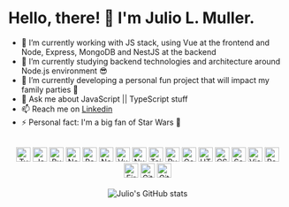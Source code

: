 # Hello, there! 👋 I'm **Julio L. Muller**.

- 🔭 I’m currently working with JS stack, using Vue at the frontend and Node, Express, MongoDB and NestJS at the backend
- 🌱 I’m currently studying backend technologies and architecture around Node.js environment 😎
- 👯 I’m currently developing a personal fun project that will impact my family parties 🥳
- 💬 Ask me about JavaScript || TypeScript stuff
- 📫 Reach me on [Linkedin](https://linkedin.com/in/juliolmuller)
- ⚡ Personal fact: I'm a big fan of Star Wars 💖

<br />

<div align="center">
  <img alt="TypeScript" height="26px" src="https://cdn.jsdelivr.net/gh/devicons/devicon/icons/typescript/typescript-original.svg" />
  <img alt="JavaScript" height="26px" src="https://cdn.jsdelivr.net/gh/devicons/devicon/icons/javascript/javascript-original.svg" />
  <img alt="Bun.js" height="26px" src="https://cdn.jsdelivr.net/gh/devicons/devicon/icons/bun/bun-original.svg" />
  <img alt="Node.js" height="26px" src="https://cdn.jsdelivr.net/gh/devicons/devicon/icons/nodejs/nodejs-original.svg" />
  <img alt="React" height="26px" src="https://cdn.jsdelivr.net/gh/devicons/devicon/icons/react/react-original.svg" />
  <img alt="Next.js" height="26px" src="https://cdn.jsdelivr.net/gh/devicons/devicon/icons/nextjs/nextjs-original.svg" />
  <img alt="Vue" height="26px" src="https://cdn.jsdelivr.net/gh/devicons/devicon/icons/vuejs/vuejs-original.svg" />
  <img alt="Nuxt.js" height="26px" src="https://cdn.jsdelivr.net/gh/devicons/devicon/icons/nuxtjs/nuxtjs-original.svg" />
  <img alt="TailWind CSS" height="26px" src="https://cdn.jsdelivr.net/gh/devicons/devicon/icons/tailwindcss/tailwindcss-original.svg" />
  <img alt="Rust" height="26px" src="https://cdn.jsdelivr.net/gh/devicons/devicon/icons/rust/rust-original.svg" />
  <img alt="Go" height="26px" src="https://cdn.jsdelivr.net/gh/devicons/devicon/icons/go/go-original.svg" />
  <img alt="HTML5" height="26px" src="https://cdn.jsdelivr.net/gh/devicons/devicon/icons/html5/html5-original.svg" />
  <img alt="CSS3" height="26px" src="https://cdn.jsdelivr.net/gh/devicons/devicon/icons/css3/css3-original.svg" />
  <img alt="Sass" height="26px" src="https://cdn.jsdelivr.net/gh/devicons/devicon/icons/sass/sass-original.svg" />
  <img alt="Visual Studio Code" height="26px" src="https://cdn.jsdelivr.net/gh/devicons/devicon/icons/vscode/vscode-original.svg" />
  <img alt="PostgreSQL" height="26px" src="https://cdn.jsdelivr.net/gh/devicons/devicon/icons/postgresql/postgresql-original.svg" />
  <img alt="Firebase" height="26px" src="https://cdn.jsdelivr.net/gh/devicons/devicon/icons/firebase/firebase-plain.svg" />
  <img alt="Git" height="26px" src="https://cdn.jsdelivr.net/gh/devicons/devicon/icons/git/git-original.svg" />
  <img alt="GitHub" height="26px" src="https://user-images.githubusercontent.com/3369400/139447912-e0f43f33-6d9f-45f8-be46-2df5bbc91289.png" />
</div>

<br />

<div align="center">
  <img src="https://github-readme-stats.vercel.app/api?username=juliolmuller&count_private=true&show_icons=true&&theme=nightowl" alt="Julio's GitHub stats" />
</div>
